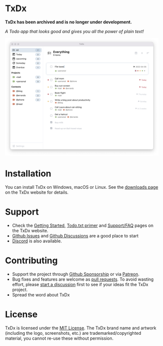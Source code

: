 # TxDx

**TxDx has been archived and is no longer under development.**

_A Todo app that looks good and gives you all the power of plain text!_

![](https://github.com/ariejan/txdx/raw/master/images/TxDx-1.1.0.png)

# Installation

You can install TxDx on Windows, macOS or Linux. See the [downloads page](https://www.txdx.eu/download/) on the TxDx website for details.

# Support

 * Check the [Getting Started](https://www.txdx.eu/getting-started/), [Todo.txt primer](https://www.txdx.eu/todotxt/) and [Support/FAQ](https://www.txdx.eu/support/) pages on the TxDx website.
 * [Github Issues](https://github.com/ariejan/txdx/issues) and [Github Discussions](https://github.com/ariejan/txdx/discussions) are a good place to start
 * [Discord](https://discord.gg/BTw3QVut5k) is also available.
 
# Contributing

 * Support the project through [Github Sponsorship](https://github.com/sponsors/ariejan) or via [Patreon](https://patreon.com/txdx).
 * Bug fixes and features are welcome as [pull requests](https://github.com/ariejan/txdx/pulls). To avoid wasting effort, please [start a discussion](https://github.com/ariejan/txdx/discussions) first to see if your ideas fit the TxDx project. 
 * Spread the word about TxDx

# License

TxDx is licensed under the [MIT License](https://github.com/ariejan/txdx/blob/master/LICENSE). The TxDx brand name and artwork (including the logo, screenshots, etc.) are trademarked/copyrighted material, you cannot re-use these without permission.
